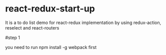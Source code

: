 # react-redux-start-up
It is a to do list demo for react-redux implementation by using redux-action,  reselect and react-routers

#step 1

you need to run npm install -g webpack first